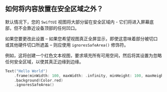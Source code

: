 如何将内容放置在安全区域之外？
---

默认情况下，您的 `SwiftUI` 视图将大部分留在安全区域内 - 它们将进入屏幕底部，但不会靠近设备顶部的任何凹口。

如果您要更改此设置 – 如果您希望视图真正全屏显示，即使这意味着部分被切口或其他硬件切口所遮盖 – 则应使用 `ignoresSafeArea()` 修饰符。

例如，这将创建一个红色文本视图，要求填充所有可用空间，然后将其设置为忽略任何安全区域，以使其真正边缘到边缘。

```swift
Text("Hello World")
    .frame(minWidth: 100, maxWidth: .infinity, minHeight: 100, maxHeight: .infinity)
    .background(Color.red)
    .ignoresSafeArea()
```